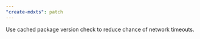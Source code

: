 ```yaml
---
"create-mdxts": patch
---
```


Use cached package version check to reduce chance of network timeouts.
